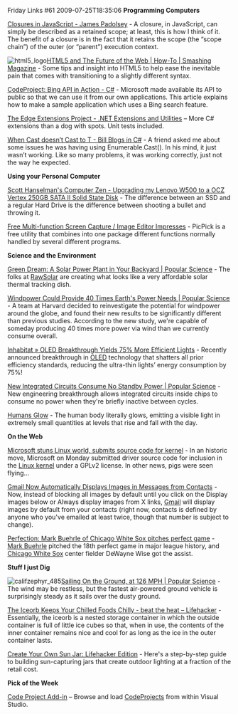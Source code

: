 Friday Links #61
2009-07-25T18:35:06
**Programming Computers**

[Closures in JavaScript - James Padolsey](http://james.padolsey.com/javascript/closures-in-javascript/) - A closure, in JavaScript, can simply be described as a retained scope; at least, this is how I think of it. The benefit of a closure is in the fact that it retains the scope (the “scope chain”) of the outer (or “parent”) execution context.

![html5_logo](/cdn/images/blog/FridayLinks61_C793/html5_logo.png)[HTML5 and The Future of the Web | How-To | Smashing Magazine](http://www.smashingmagazine.com/2009/07/16/html5-and-the-future-of-the-web/) - Some tips and insight into HTML5 to help ease the inevitable pain that comes with transitioning to a slightly different syntax.

[CodeProject: Bing API in Action - C#](http://www.codeproject.com/KB/IP/BingAPI.aspx) - Microsoft made available its API to public so that we can use it from our own applications. This article explains how to make a sample application which uses a Bing search feature.

[The Edge Extensions Project - .NET Extensions and Utilities](http://edgeextensions.codeplex.com/) – More C# extensions than a dog with spots. Unit tests included.

[When Cast doesn’t Cast to T - Bill Blogs in C#](http://srtsolutions.com/blogs/billwagner/archive/2009/07/22/when-cast-lt-t-gt-doesn-t-cast-to-t.aspx) - A friend asked me about some issues he was having using Enumerable.Cast(). In his mind, it just wasn’t working. Like so many problems, it was working correctly, just not the way he expected.

**Using your Personal Computer**

[Scott Hanselman's Computer Zen - Upgrading my Lenovo W500 to a OCZ Vertex 250GB SATA II Solid State Disk](http://www.hanselman.com/blog/UpgradingMyLenovoW500ToAOCZVertex250GBSATAIISolidStateDiskSSD.aspx) - The difference between an SSD and a regular Hard Drive is the difference between shooting a bullet and throwing it. 

[Free Multi-function Screen Capture / Image Editor Impresses](http://www.techsupportalert.com/cdn/free-multi-function-screen-capture-image-editor-impresses.htm) - PicPick is a free utility that combines into one package different functions normally handled by several different programs.

**Science and the Environment**

[Green Dream: A Solar Power Plant in Your Backyard | Popular Science](http://www.popsci.com/environment/article/2009-07/green-dream-solar-power-plant-your-backyard) - The folks at [RawSolar](http://raw-solar.com) are creating what looks like a very affordable solar thermal tracking dish.

[Windpower Could Provide 40 Times Earth's Power Needs | Popular Science](http://www.popsci.com/environment/article/2009-07/more-windpower-previously-thought) - A team at Harvard decided to reinvestigate the potential for windpower around the globe, and found their new results to be significantly different than previous studies. According to the new study, we're capable of someday producing 40 times more power via wind than we currently consume overall.

[Inhabitat » OLED Breakthrough Yields 75% More Efficient Lights](http://www.inhabitat.com/2009/07/16/oled-breakthrough-yields-75-more-efficient-lights/) - Recently announced breakthrough in [OLED](http://en.wikipedia.org/wiki/OLED) technology that shatters all prior efficiency standards, reducing the ultra-thin lights’ energy consumption by 75%! 

[New Integrated Circuits Consume No Standby Power | Popular Science](http://www.popsci.com/scitech/article/2009-07/new-integrated-circuits-consume-no-standby-power-computer-chips) - New engineering breakthrough allows integrated circuits inside chips to consume no power when they're briefly inactive between cycles.

[Humans Glow](http://news.aol.com/article/humans-glow/584160) - The human body literally glows, emitting a visible light in extremely small quantities at levels that rise and fall with the day.

**On the Web**

[Microsoft stuns Linux world, submits source code for kernel](http://www.computerworld.com/s/article/9135683/Microsoft_stuns_Linux_world_submits_source_code_for_kernel?source=rss_news) - In an historic move, Microsoft on Monday submitted driver source code for inclusion in the [Linux kernel](http://www.networkworld.com/news/2009/061109-torvalds-proclaims-new-world-order.html) under a GPLv2 license. In other news, pigs were seen flying…

[Gmail Now Automatically Displays Images in Messages from Contacts](http://lifehacker.com/5319455/gmail-now-automatically-displays-images-in-messages-from-contacts) - Now, instead of blocking all images by default until you click on the Display images below or Always display images from X links, [Gmail](http://lifehacker.com/tag/gmail/) will display images by default from your contacts (right now, contacts is defined by anyone who you've emailed at least twice, though that number is subject to change).

[Perfection: Mark Buehrle of Chicago White Sox pitches perfect game](http://www.sun-sentinel.com/sports/nationworld/wire/sns-ap-bba-rays-white-sox,0,5214656.story) - [Mark Buehrle](http://www.sun-sentinel.com/topic/sports/mark-buehrle-PESPT000968.topic) pitched the 18th perfect game in major league history, and [Chicago White Sox](http://www.sun-sentinel.com/topic/sports/baseball/chicago-white-sox-ORSPT000167.topic) center fielder DeWayne Wise got the assist.

**Stuff I just Dig**

![califzephyr_485](/cdn/images/blog/FridayLinks61_C793/califzephyr_485.jpg)[Sailing On the Ground, at 126 MPH | Popular Science](http://www.popsci.com/scitech/article/2009-06/road-runner) - The wind may be restless, but the fastest air-powered ground vehicle is surprisingly steady as it sails over the dusty ground.

[The Iceorb Keeps Your Chilled Foods Chilly - beat the heat – Lifehacker](http://lifehacker.com/5316944/the-iceorb-keeps-your-chilled-foods-chilly) - Essentially, the iceorb is a nested storage container in which the outside container is full of little ice cubes so that, when in use, the contents of the inner container remains nice and cool for as long as the ice in the outer container lasts.

[Create Your Own Sun Jar: Lifehacker Edition](http://lifehacker.com/5315357/create-your-own-sun-jar-lifehacker-edition/gallery/) - Here's a step-by-step guide to building sun-capturing jars that create outdoor lighting at a fraction of the retail cost.

**Pick of the Week**

[Code Project Add-in](http://geekswithblogs.net/sdorman/archive/2007/08/15/The-Code-Project-Browser-Add-in-for-Visual-Studio.aspx) – Browse and load [CodeProjects](http://www.codeproject.com/) from within Visual Studio.
